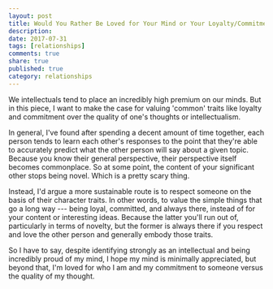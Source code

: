 ```yaml
---
layout: post
title: Would You Rather Be Loved for Your Mind or Your Loyalty/Commitment? 
description: 
date: 2017-07-31
tags: [relationships]
comments: true
share: true
published: true
category: relationships
---
```


We intellectuals tend to place an incredibly high premium on our minds. But in this piece, I want to make the case for valuing 'common' traits like loyalty and commitment over the quality of one's thoughts or intellectualism. 

In general, I've found after spending a decent amount of time together, each person tends to learn each other's responses to the point that they're able to accurately predict what the other person will say about a given topic. Because you know their general perspective, their perspective itself becomes commonplace. So at some point, the content of your significant other stops being novel. Which is a pretty scary thing. 

Instead, I'd argue a more sustainable route is to respect someone on the basis of their character traits. In other words, to value the simple things that go a long way --- being loyal, committed, and always there, instead of for your content or interesting ideas. Because the latter you'll run out of, particularly in terms of novelty, but the former is always there if you respect and love the other person and generally embody those traits. 

So I have to say, despite identifying strongly as an intellectual and being incredibly proud of my mind, I hope my mind is minimally appreciated, but beyond that, I'm loved for who I am and my commitment to someone versus the quality of my thought. 
